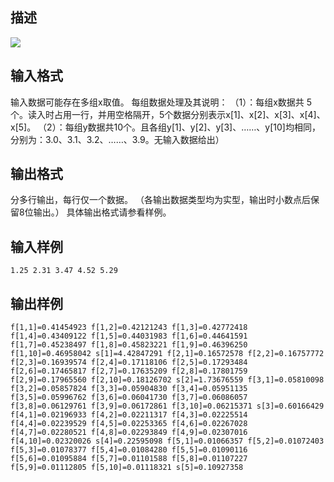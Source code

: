 ## 描述

<img border=0 src=http://60.191.162.158:8080/JudgeOnline/images/tsinghua/NO4/4_24.jpg>

## 输入格式

输入数据可能存在多组x取值。 每组数据处理及其说明： （1）：每组x数据共 5个。读入时占用一行，并用空格隔开，5个数据分别表示x[1]、x[2]、x[3]、x[4]、x[5]。 （2）：每组y数据共10个。且各组y[1]、y[2]、y[3]、……、y[10]均相同，分别为：3.0、3.1、3.2、……、3.9。无输入数据给出）

## 输出格式

分多行输出，每行仅一个数据。 （各输出数据类型均为实型，输出时小数点后保留8位输出。） 具体输出格式请参看样例。

## 输入样例

```plaintext
1.25 2.31 3.47 4.52 5.29
```

## 输出样例

```plaintext
f[1,1]=0.41454923 f[1,2]=0.42121243 f[1,3]=0.42772418 f[1,4]=0.43409122 f[1,5]=0.44031983 f[1,6]=0.44641591 f[1,7]=0.45238497 f[1,8]=0.45823221 f[1,9]=0.46396250 f[1,10]=0.46958042 s[1]=4.42847291 f[2,1]=0.16572578 f[2,2]=0.16757772 f[2,3]=0.16939574 f[2,4]=0.17118106 f[2,5]=0.17293484 f[2,6]=0.17465817 f[2,7]=0.17635209 f[2,8]=0.17801759 f[2,9]=0.17965560 f[2,10]=0.18126702 s[2]=1.73676559 f[3,1]=0.05810098 f[3,2]=0.05857824 f[3,3]=0.05904830 f[3,4]=0.05951135 f[3,5]=0.05996762 f[3,6]=0.06041730 f[3,7]=0.06086057 f[3,8]=0.06129761 f[3,9]=0.06172861 f[3,10]=0.06215371 s[3]=0.60166429 f[4,1]=0.02196933 f[4,2]=0.02211317 f[4,3]=0.02225514 f[4,4]=0.02239529 f[4,5]=0.02253365 f[4,6]=0.02267028 f[4,7]=0.02280521 f[4,8]=0.02293849 f[4,9]=0.02307016 f[4,10]=0.02320026 s[4]=0.22595098 f[5,1]=0.01066357 f[5,2]=0.01072403 f[5,3]=0.01078377 f[5,4]=0.01084280 f[5,5]=0.01090116 f[5,6]=0.01095884 f[5,7]=0.01101588 f[5,8]=0.01107227 f[5,9]=0.01112805 f[5,10]=0.01118321 s[5]=0.10927358 
```



 



 

